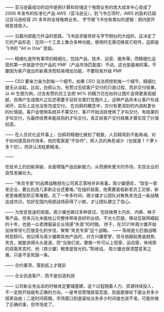 ——
亚马逊最成功的动作是把计算和存储这个电商业务的庞大成本中心变成了 2006 年发布的标准化产品 AWS（亚马逊云）。到飞书立项时，AWS 的盈利已超过亚马逊经营 20 多年的全球电商业务。
字节做飞书也有类似的逻辑：把内部开销变成收入。

——
沿着内部能力外溢的思路，飞书追求服务好与字节相似的大组织，这决定了它的产品形态：在同一个工具上集合多种功能，使用时无需切换其它软件。这即是飞书的 “All in One” 思路。

——
精细化是所有事项的精细化，包括产品、技术、运营、服务等。而精细化运营的第一步就是守住产品的 PMF（产品市场匹配度）不动，这也是最难的事。不要因为客户提出的新需求而轻易增加功能，不要轻易升级 PMF

——
CEO 要亲力亲为到每一个细节。如果 CEO 没法把控到每一个细节，精细化就无从谈起。比如，白鸦认为，有赞过去给客户交付的只是过程，而非交付结果。以 AI 生图为例，过去有赞的员工会把 90% 的精力花在如何让图片变得更美观细腻，但用户生成图片之后还需要手动将文案打在图片上，这种产品并未让客户形成闭环，实际上这也没有完成交付。
在白鸦的概念中，交付有更深刻的内涵和更长的价值链。客户会使用系统并不算交付，客户开始活跃使用了才叫交付，有结果的才叫交付，与最终续费率能挂钩的才叫交付。真正给客户交付结果才算实现了价值创造。

——
在人员优化这件事上，白鸦将精细化做到了极致，人员精简到不能再减。对于如何提高协作效率，他的答案是“不协作”，把人员的角色减少（也就是 1 个萝卜多个坑），而非让流程更精准。

——

在技术上的创新突破，全面增强产品创新能力，从而拥有更大的市场，实现企业的良性发展壮大。

——
“夹克专家”的品牌战略想在公司真正落地并非易事。周少雄感叹，“改变一家老企业，要比创造几家新企业还要难。”在组织层面，他需要面临新老员工交替，新老思维模型矫正等难题。花了一年多时间，周少雄才让团队对聚焦夹克这一新战略达成共识。恰好在国内局部战场获得了小胜，才让团队建立了信心。

——
为改变低迷的局面，周少雄也做过多种尝试，包括做男士内衣、内裤、袜子等产品，但多元化未能给公司整体带来良好的业绩。不光七匹狼，移动互联网崛起的十年，也是一众老牌服装企业倍感“失意”的时期。
终于，在2021年周少雄开始加快带领七匹狼变化的步伐，聚焦“夹克专家”这个战略。
——
陈继是七匹狼战略转型顾问，他记得与周少雄聊其他产品时，对方兴趣寥寥，但与他聊起男装趋势、夹克，就能讲得头头是道。而“当我们说，要做一件可以上班穿、运动穿、休闲穿的双面夹克时，他（周少雄）眼里是放光的。”陈继说。
周少雄也很清楚变革之难，只是不变死路一条。

——
合约事项，落到纸上才踏实

——
企业创造客户，而不是创造利润

——
公司新业务出击的时候肯定要铺基建，这个过程随着人力、资源持续投入，不一定刚开始就有正确的方向，一是考验管理层容忍度，到底能够给下面业务多少探索自由；二是时间周期，市场窗口到底留给业务多少时间谁也说不准，可能你做了正确的事，但市场变了。
